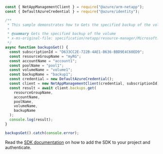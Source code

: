 ```javascript
const { NetAppManagementClient } = require("@azure/arm-netapp");
const { DefaultAzureCredential } = require("@azure/identity");

/**
 * This sample demonstrates how to Gets the specified backup of the volume
 *
 * @summary Gets the specified backup of the volume
 * x-ms-original-file: specification/netapp/resource-manager/Microsoft.NetApp/stable/2022-01-01/examples/Backups_Get.json
 */
async function backupsGet() {
  const subscriptionId = "D633CC2E-722B-4AE1-B636-BBD9E4C60ED9";
  const resourceGroupName = "myRG";
  const accountName = "account1";
  const poolName = "pool1";
  const volumeName = "volume1";
  const backupName = "backup1";
  const credential = new DefaultAzureCredential();
  const client = new NetAppManagementClient(credential, subscriptionId);
  const result = await client.backups.get(
    resourceGroupName,
    accountName,
    poolName,
    volumeName,
    backupName
  );
  console.log(result);
}

backupsGet().catch(console.error);
```

Read the [SDK documentation](https://github.com/Azure/azure-sdk-for-js/blob/%40azure%2Farm-netapp_16.0.0/sdk/netapp/arm-netapp/README.md) on how to add the SDK to your project and authenticate.
